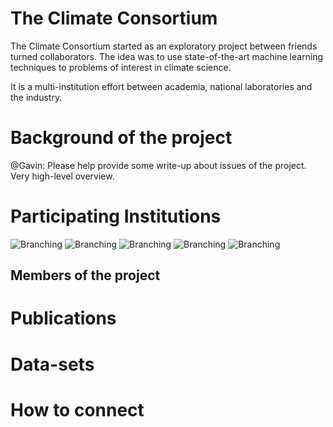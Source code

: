 # The Climate Consortium

The Climate Consortium started as an exploratory project between friends turned collaborators. The idea was to use state-of-the-art machine learning techniques to problems of interest in climate science.

It is a multi-institution effort between academia, national laboratories and the industry.


# Background of the project


@Gavin: Please help provide some write-up about issues of the project. Very high-level overview.

# Participating Institutions





![Branching](https://github.com/turbulenceai/climate-consortium/blob/master/assets/img/UMass.png)
![Branching](https://github.com/turbulenceai/climate-consortium/blob/master/assets/img/LANL.png)
![Branching](https://github.com/turbulenceai/climate-consortium/blob/master/assets/img/NVIDIA.png)
![Branching](https://github.com/turbulenceai/climate-consortium/blob/master/assets/img/UToronto.png)
![Branching](https://github.com/turbulenceai/climate-consortium/blob/master/assets/img/DKI.jpeg)


<!-- 
         This is a multiline comment and it can
         span through as many as lines you like.
<p> <img src="https://github.com/turbulenceai/climate-consortium/blob/master/assets/img/UMass.png" width="250" height="100"></p>
<p> <img src="https://github.com/turbulenceai/climate-consortium/blob/master/assets/img/LANL.png" width="250" height="100"></p>


<div class="row">
  <div class="column">
    <img src="https://github.com/turbulenceai/climate-consortium/blob/master/assets/img/LANL.png" alt="Snow" style="width:25%">
  </div>
  <div class="column">
    <img src="https://github.com/turbulenceai/climate-consortium/blob/master/assets/img/UMass.png" alt="Forest" style="width:25%">
  </div>
</div>
      -->
## Members of the project




# Publications


# Data-sets



# How to connect
